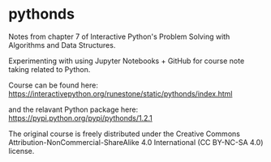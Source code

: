 # pythonds
Notes from chapter 7 of Interactive Python's Problem Solving with Algorithms and Data Structures.

Experimenting with using Jupyter Notebooks + GitHub for course note taking related to Python.

Course can be found here: https://interactivepython.org/runestone/static/pythonds/index.html

and the relavant Python package here: https://pypi.python.org/pypi/pythonds/1.2.1

The original course is freely distributed under the Creative Commons Attribution-NonCommercial-ShareAlike 4.0 International (CC BY-NC-SA 4.0) license.
